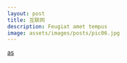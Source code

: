 ```yaml
---
layout: post
title: 互联网
description: Feugiat amet tempus
image: assets/images/posts/pic06.jpg
---
```


[as](www.google.com)